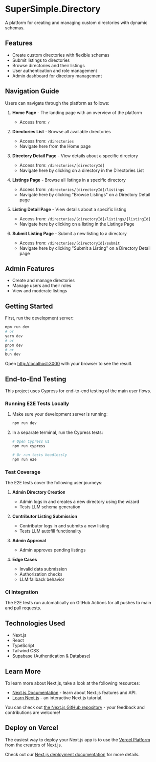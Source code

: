# SuperSimple.Directory

A platform for creating and managing custom directories with dynamic schemas.

## Features

- Create custom directories with flexible schemas
- Submit listings to directories
- Browse directories and their listings
- User authentication and role management
- Admin dashboard for directory management

## Navigation Guide

Users can navigate through the platform as follows:

1. **Home Page** - The landing page with an overview of the platform
   - Access from: `/`

2. **Directories List** - Browse all available directories
   - Access from: `/directories`
   - Navigate here from the Home page

3. **Directory Detail Page** - View details about a specific directory
   - Access from: `/directories/[directoryId]`
   - Navigate here by clicking on a directory in the Directories List

4. **Listings Page** - Browse all listings in a specific directory
   - Access from: `/directories/[directoryId]/listings`
   - Navigate here by clicking "Browse Listings" on a Directory Detail page

5. **Listing Detail Page** - View details about a specific listing
   - Access from: `/directories/[directoryId]/listings/[listingId]`
   - Navigate here by clicking on a listing in the Listings Page

6. **Submit Listing Page** - Submit a new listing to a directory
   - Access from: `/directories/[directoryId]/submit`
   - Navigate here by clicking "Submit a Listing" on a Directory Detail page

## Admin Features

- Create and manage directories
- Manage users and their roles
- View and moderate listings

## Getting Started

First, run the development server:

```bash
npm run dev
# or
yarn dev
# or
pnpm dev
# or
bun dev
```

Open [http://localhost:3000](http://localhost:3000) with your browser to see the result.

## End-to-End Testing

This project uses Cypress for end-to-end testing of the main user flows.

### Running E2E Tests Locally

1. Make sure your development server is running:
   ```bash
   npm run dev
   ```

2. In a separate terminal, run the Cypress tests:
   ```bash
   # Open Cypress UI
   npm run cypress
   
   # Or run tests headlessly
   npm run e2e
   ```

### Test Coverage

The E2E tests cover the following user journeys:

1. **Admin Directory Creation**
   - Admin logs in and creates a new directory using the wizard
   - Tests LLM schema generation

2. **Contributor Listing Submission**
   - Contributor logs in and submits a new listing
   - Tests LLM autofill functionality

3. **Admin Approval**
   - Admin approves pending listings

4. **Edge Cases**
   - Invalid data submission
   - Authorization checks
   - LLM fallback behavior

### CI Integration

The E2E tests run automatically on GitHub Actions for all pushes to main and pull requests.

## Technologies Used

- Next.js
- React
- TypeScript
- Tailwind CSS
- Supabase (Authentication & Database)

## Learn More

To learn more about Next.js, take a look at the following resources:

- [Next.js Documentation](https://nextjs.org/docs) - learn about Next.js features and API.
- [Learn Next.js](https://nextjs.org/learn) - an interactive Next.js tutorial.

You can check out [the Next.js GitHub repository](https://github.com/vercel/next.js) - your feedback and contributions are welcome!

## Deploy on Vercel

The easiest way to deploy your Next.js app is to use the [Vercel Platform](https://vercel.com/new?utm_medium=default-template&filter=next.js&utm_source=create-next-app&utm_campaign=create-next-app-readme) from the creators of Next.js.

Check out our [Next.js deployment documentation](https://nextjs.org/docs/app/building-your-application/deploying) for more details.
